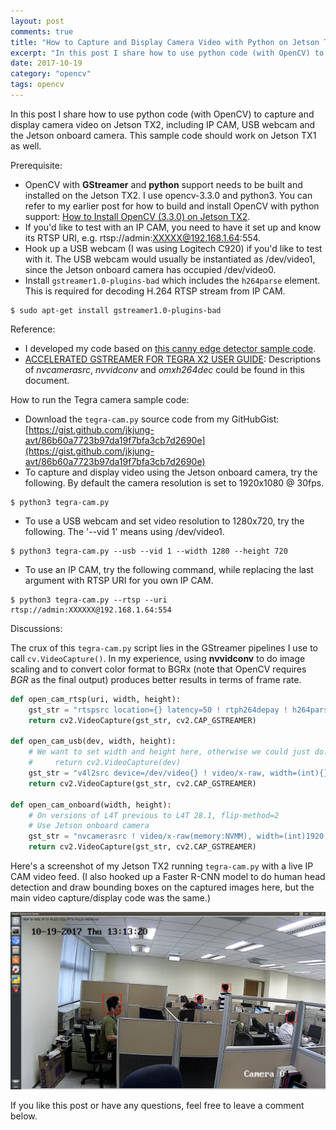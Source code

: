 ```yaml
---
layout: post
comments: true
title: "How to Capture and Display Camera Video with Python on Jetson TX2"
excerpt: "In this post I share how to use python code (with OpenCV) to capture and display camera video on Jetson TX2, including IP CAM, USB webcam and the Jetson onboard camera. This sample code should work on Jetson TX1 as well."
date: 2017-10-19
category: "opencv"
tags: opencv
---
```


In this post I share how to use python code (with OpenCV) to capture and display camera video on Jetson TX2, including IP CAM, USB webcam and the Jetson onboard camera. This sample code should work on Jetson TX1 as well.

Prerequisite:

* OpenCV with **GStreamer** and **python** support needs to be built and installed on the Jetson TX2. I use opencv-3.3.0 and python3. You can refer to my earlier post for how to build and install OpenCV with python support: [How to Install OpenCV (3.3.0) on Jetson TX2](https://jkjung-avt.github.io/opencv3-on-tx2/).
* If you'd like to test with an IP CAM, you need to have it set up and know its RTSP URI, e.g. rtsp://admin:XXXXX@192.168.1.64:554.
* Hook up a USB webcam (I was using Logitech C920) if you'd like to test with it. The USB webcam would usually be instantiated as /dev/video1, since the Jetson onboard camera has occupied /dev/video0.
* Install `gstreamer1.0-plugins-bad` which includes the `h264parse` element. This is required for decoding H.264 RTSP stream from IP CAM.

```shell
$ sudo apt-get install gstreamer1.0-plugins-bad
```

Reference:

* I developed my code based on [this canny edge detector sample code](https://devtalk.nvidia.com/default/topic/1024245/jetson-tx2/opencv-3-3-and-integrated-camera-problems-/post/5210653/#5210653).
* [ACCELERATED GSTREAMER FOR TEGRA X2 USER GUIDE](http://developer2.download.nvidia.com/embedded/L4T/r28_Release_v1.0/Docs/Jetson_TX2_Accelerated_GStreamer_User_Guide.pdf?rJ32fctxo7T2SNlckXrTndWYLO_LIQmRRJpd4Hcz2B8CQefnSGKDjQHbW7bxDRTW6OfvHzMRTdrE16hA6hj4gcLIZvPxWzXYw2Z1t88_cFVTCPDQZdiwJzsy3-hMvahbvSH23CEEca47iu-igcm7cwnCUXhvHCsNhkgouSCxjlIBxHV2iZ7i9xB42FoFpttBQw): Descriptions of *nvcamerasrc*, *nvvidconv* and *omxh264dec* could be found in this document.

How to run the Tegra camera sample code:

* Download the `tegra-cam.py` source code from my GitHubGist: [https://gist.github.com/jkjung-avt/86b60a7723b97da19f7bfa3cb7d2690e](https://gist.github.com/jkjung-avt/86b60a7723b97da19f7bfa3cb7d2690e)
* To capture and display video using the Jetson onboard camera, try the following. By default the camera resolution is set to 1920x1080 @ 30fps.

```shell
$ python3 tegra-cam.py
```

* To use a USB webcam and set video resolution to 1280x720, try the following. The '--vid 1' means using /dev/video1.

```shell
$ python3 tegra-cam.py --usb --vid 1 --width 1280 --height 720
```

* To use an IP CAM, try the following command, while replacing the last argument with RTSP URI for you own IP CAM.

```shell
$ python3 tegra-cam.py --rtsp --uri rtsp://admin:XXXXXX@192.168.1.64:554
```

Discussions:

The crux of this `tegra-cam.py` script lies in the GStreamer pipelines I use to call `cv.VideoCapture()`. In my experience, using **nvvidconv** to do image scaling and to convert color format to BGRx (note that OpenCV requires *BGR* as the final output) produces better results in terms of frame rate.

```python
def open_cam_rtsp(uri, width, height):
    gst_str = "rtspsrc location={} latency=50 ! rtph264depay ! h264parse ! omxh264dec ! nvvidconv ! video/x-raw, width=(int){}, height=(int){}, format=(string)BGRx ! videoconvert ! appsink".format(uri, width, height)
    return cv2.VideoCapture(gst_str, cv2.CAP_GSTREAMER)

def open_cam_usb(dev, width, height):
    # We want to set width and height here, otherwise we could just do:
    #     return cv2.VideoCapture(dev)
    gst_str = "v4l2src device=/dev/video{} ! video/x-raw, width=(int){}, height=(int){}, format=(string)RGB ! videoconvert ! appsink".format(dev, width, height)
    return cv2.VideoCapture(gst_str, cv2.CAP_GSTREAMER)

def open_cam_onboard(width, height):
    # On versions of L4T previous to L4T 28.1, flip-method=2
    # Use Jetson onboard camera
    gst_str = "nvcamerasrc ! video/x-raw(memory:NVMM), width=(int)1920, height=(int)1080, format=(string)I420, framerate=(fraction)30/1 ! nvvidconv ! video/x-raw, width=(int){}, height=(int){}, format=(string)BGRx ! videoconvert ! appsink".format(width, height)
    return cv2.VideoCapture(gst_str, cv2.CAP_GSTREAMER)
```

Here's a screenshot of my Jetson TX2 running `tegra-cam.py` with a live IP CAM video feed. (I also hooked up a Faster R-CNN model to do human head detection and draw bounding boxes on the captured images here, but the main video capture/display code was the same.)

![Screenshot of tegra-cam.py on Jetson TX2](/assets/2017-10-19-tx2-camera-with-python/tegra-cam.png)

If you like this post or have any questions, feel free to leave a comment below.
